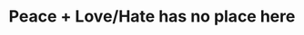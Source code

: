 ---
pid: llg204
title: Peace + Love/Hate has no place here
location_transcription: somewhere
coordinates: "[-75.165949560024, 39.954395573702]"
zipcode: '19128'
gen_neighborhood: Northwest Philadelphia
neighborhood: Roxborough
outside_phl: 
age: '15'
age_range: 13-19
instagram: 
image_file_name: llg_204.jpg
proposal_transcription: |-
  Have a hand making a peace sign
  or do the signature //LOVE// Logo but write it in multiple languages but in a similar format
topic: Human Rights,Immigration,Inclusivity,LGBTQ+,Social Justice,Unity,Uplifting,Love,Freedom
topic_summary: 0, 0, 0, 0, 0, 0, 0, 0, 0, 0
type: Sculpture Statue
keywords_other: peace, peace sign, Love statue, translation, languages, diversity,
  hate has no place here
credit: Alden Kim
image_labels: 
twitter: 
facebook: 
permalink: "/monuments/llg204/"
layout: item-page
---